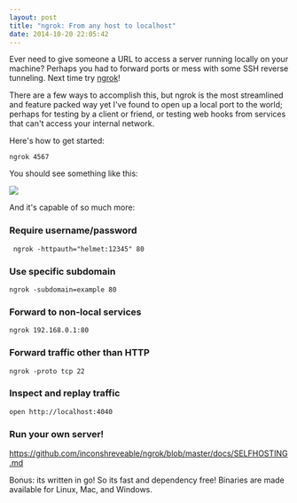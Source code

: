 ```yaml
---
layout: post
title: "ngrok: From any host to localhost"
date: 2014-10-20 22:05:42
---
```

Ever need to give someone a URL to access a server running locally on your machine? Perhaps you had to forward ports or mess with some SSH reverse tunneling. Next time try [ngrok](https://ngrok.com/)!

There are a few ways to accomplish this, but ngrok is the most streamlined and feature packed way yet I've found to open up a local port to the world; perhaps for testing by a client or friend, or testing web hooks from services that can't access your internal network. 

Here's how to get started:

    ngrok 4567

You should see something like this:

![](http://cl.ly/Y7nY/Screen%20Shot%202014-10-20%20at%206.02.15%20PM.png)

And it's capable of so much more:
    
### Require username/password

     ngrok -httpauth="helmet:12345" 80
    
### Use specific subdomain

    ngrok -subdomain=example 80

### Forward to non-local services

    ngrok 192.168.0.1:80

### Forward traffic other than HTTP

    ngrok -proto tcp 22

### Inspect and replay traffic

    open http://localhost:4040
    
### Run your own server!

https://github.com/inconshreveable/ngrok/blob/master/docs/SELFHOSTING.md

Bonus: its written in go! So its fast and dependency free! Binaries are made available for Linux, Mac, and Windows.
